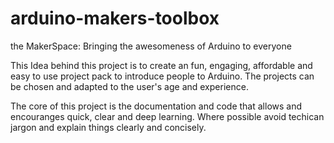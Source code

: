 # arduino-makers-toolbox
the MakerSpace: Bringing the awesomeness of Arduino to everyone

This Idea behind this project is to create an fun, engaging, affordable and easy to use project pack to introduce people to Arduino. The projects can be chosen and adapted to the user's age and experience. 

The core of this project is the documentation and code that allows and encouranges quick, clear and deep learning. Where possible avoid techican jargon and explain things clearly and concisely.

